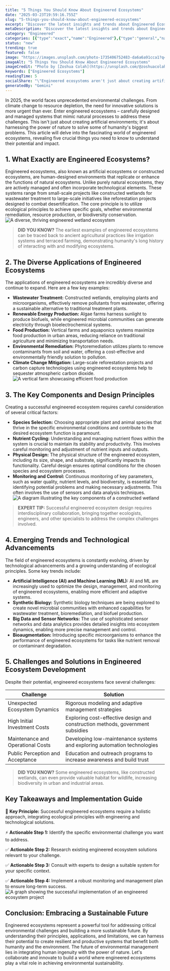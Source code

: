 ```yaml
---
title: "5 Things You Should Know About Engineered Ecosystems"
date: "2025-03-23T19:59:16.755Z"
slug: "5-things-you-should-know-about-engineered-ecosystems"
excerpt: "Discover the latest insights and trends about Engineered Ecosystems. This comprehensive guide covers everything you need to know about Engineered Ecosystems in 2025."
metaDescription: "Discover the latest insights and trends about Engineered Ecosystems. This comprehensive guide covers everything you need to know about Engineered Ecosystem..."
category: "Engineered"
categories: [{"type":"exact","name":"Engineered"},{"type":"general","name":"Environmental Science"},{"type":"medium","name":"Restoration Ecology"},{"type":"specific","name":"Habitat Creation"},{"type":"niche","name":"Bioaugmentation"}]
status: "new"
trending: true
featured: false
image: "https://images.unsplash.com/photo-1735406752483-da6a6a91cca1?q=85&w=1200&fit=max&fm=webp&auto=compress"
imageAlt: "5 Things You Should Know About Engineered Ecosystems"
imageCredit: "Photo by [Zoshua Colah](https://unsplash.com/@zoshuacolah) on Unsplash"
keywords: ["Engineered Ecosystems"]
readingTime: 5
socialShare: "\"Engineered ecosystems aren't just about creating artificial environments; they're about harnessing nature's power to solve humanity's biggest problems – a truly innovative approach to sustainability.\""
generatedBy: "Gemini"
---
```




In 2025, the world faces unprecedented environmental challenges.  From climate change to resource depletion, the need for innovative solutions is more urgent than ever.  Enter engineered ecosystems – carefully designed and managed systems that mimic natural processes to address these challenges.  This isn't just about creating artificial environments; it's about harnessing the power of nature to solve some of humanity's biggest problems. This article will delve into the fascinating world of engineered ecosystems, revealing five crucial things you need to know to understand their potential and impact.

## 1. What Exactly are Engineered Ecosystems?

Engineered ecosystems, also known as artificial ecosystems or constructed ecosystems, are human-designed environments that replicate or enhance the functions of natural ecosystems.  Unlike purely natural ecosystems, they are actively managed and often incorporate technological elements.  These systems range from small-scale projects like constructed wetlands for wastewater treatment to large-scale initiatives like reforestation projects designed to combat desertification.  The core principle is to utilize ecological principles to achieve specific goals, whether environmental remediation, resource production, or biodiversity conservation.  ![A diverse, thriving engineered wetland ecosystem](https://images.unsplash.com/photo-1719933564912-a0be09d48f25?q=85&w=1200&fit=max&fm=webp&auto=compress)

> **DID YOU KNOW?** The earliest examples of engineered ecosystems can be traced back to ancient agricultural practices like irrigation systems and terraced farming, demonstrating humanity's long history of interacting with and modifying ecosystems.

## 2.  The Diverse Applications of Engineered Ecosystems

The applications of engineered ecosystems are incredibly diverse and continue to expand.  Here are a few key examples:

* **Wastewater Treatment:** Constructed wetlands, employing plants and microorganisms, effectively remove pollutants from wastewater, offering a sustainable alternative to traditional treatment plants.
* **Renewable Energy Production:**  Algae farms harness sunlight to produce biofuels, while engineered microbial communities can generate electricity through bioelectrochemical systems.
* **Food Production:** Vertical farms and aquaponics systems maximize food production in urban areas, reducing reliance on traditional agriculture and minimizing transportation needs.
* **Environmental Remediation:** Phytoremediation utilizes plants to remove contaminants from soil and water, offering a cost-effective and environmentally friendly solution to pollution.
* **Climate Change Mitigation:**  Large-scale reforestation projects and carbon capture technologies using engineered ecosystems help to sequester atmospheric carbon dioxide. ![A vertical farm showcasing efficient food production](https://images.unsplash.com/photo-1735406752483-da6a6a91cca1?q=85&w=1200&fit=max&fm=webp&auto=compress)

## 3.  The Key Components and Design Principles

Creating a successful engineered ecosystem requires careful consideration of several critical factors:

* **Species Selection:** Choosing appropriate plant and animal species that thrive in the specific environmental conditions and contribute to the desired ecosystem function is paramount.
* **Nutrient Cycling:**  Understanding and managing nutrient flows within the system is crucial to maintain its stability and productivity.  This involves careful monitoring and adjustment of nutrient inputs and outputs.
* **Physical Design:**  The physical structure of the engineered ecosystem, including its size, shape, and substrate, significantly impacts its functionality.  Careful design ensures optimal conditions for the chosen species and ecosystem processes.
* **Monitoring and Control:**  Continuous monitoring of key parameters, such as water quality, nutrient levels, and biodiversity, is essential for identifying potential problems and making necessary adjustments.  This often involves the use of sensors and data analysis techniques. ![A diagram illustrating the key components of a constructed wetland](https://images.unsplash.com/photo-1649347173692-adaec802cfdc?q=85&w=1200&fit=max&fm=webp&auto=compress)

> **EXPERT TIP:** Successful engineered ecosystem design requires interdisciplinary collaboration, bringing together ecologists, engineers, and other specialists to address the complex challenges involved.

## 4.  Emerging Trends and Technological Advancements

The field of engineered ecosystems is constantly evolving, driven by technological advancements and a growing understanding of ecological principles.  Some key trends include:

* **Artificial Intelligence (AI) and Machine Learning (ML):** AI and ML are increasingly used to optimize the design, management, and monitoring of engineered ecosystems, enabling more efficient and adaptive systems.
* **Synthetic Biology:**  Synthetic biology techniques are being explored to create novel microbial communities with enhanced capabilities for wastewater treatment, bioremediation, and biofuel production.
* **Big Data and Sensor Networks:**  The use of sophisticated sensor networks and data analytics provides detailed insights into ecosystem dynamics, enabling more precise management and control.
* **Bioaugmentation:** Introducing specific microorganisms to enhance the performance of engineered ecosystems for tasks like nutrient removal or contaminant degradation.

## 5.  Challenges and Solutions in Engineered Ecosystem Development

Despite their potential, engineered ecosystems face several challenges:

| Challenge                     | Solution                                                                     |
|------------------------------|-----------------------------------------------------------------------------|
| Unexpected Ecosystem Dynamics | Rigorous modeling and adaptive management strategies                          |
| High Initial Investment Costs | Exploring cost-effective design and construction methods, government subsidies |
| Maintenance and Operational Costs | Developing low-maintenance systems and exploring automation technologies       |
| Public Perception and Acceptance | Education and outreach programs to increase awareness and build trust          |

> **DID YOU KNOW?**  Some engineered ecosystems, like constructed wetlands, can even provide valuable habitat for wildlife, increasing biodiversity in urban and industrial areas.

## Key Takeaways and Implementation Guide

🔑 **Key Principle:** Successful engineered ecosystems require a holistic approach, integrating ecological principles with engineering and technological solutions.

⚡ **Actionable Step 1:** Identify the specific environmental challenge you want to address.

✅ **Actionable Step 2:** Research existing engineered ecosystem solutions relevant to your challenge.

✅ **Actionable Step 3:** Consult with experts to design a suitable system for your specific context.

✅ **Actionable Step 4:** Implement a robust monitoring and management plan to ensure long-term success. ![A graph showing the successful implementation of an engineered ecosystem project](https://images.unsplash.com/photo-1555629151-5738dff0ddd7?q=85&w=1200&fit=max&fm=webp&auto=compress)

## Conclusion: Embracing a Sustainable Future

Engineered ecosystems represent a powerful tool for addressing critical environmental challenges and building a more sustainable future.  By understanding their principles, applications, and limitations, we can harness their potential to create resilient and productive systems that benefit both humanity and the environment.  The future of environmental management lies in integrating human ingenuity with the power of nature.  Let's collaborate and innovate to build a world where engineered ecosystems play a vital role in achieving environmental sustainability.

